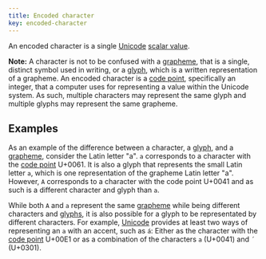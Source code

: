 ```yaml
---
title: Encoded character
key: encoded-character
---
```


An encoded character is a single [Unicode](http://unicode.org/) [scalar value](http://unicode.org/glossary/#unicode_scalar_value).

**Note:** A character is not to be confused with a [grapheme](https://en.wikipedia.org/wiki/Grapheme), that is a single, distinct symbol used in writing, or a [glyph](https://en.wikipedia.org/wiki/Glyph), which is a written representation of a grapheme.
An encoded character is a [code point](http://unicode.org/glossary/#code_point), specifically an integer, that a computer uses for representing a value within the Unicode system.
As such, multiple characters may represent the same glyph and multiple glyphs may represent the same grapheme.

## Examples

As an example of the difference between a character, a [glyph](https://en.wikipedia.org/wiki/Glyph), and a [grapheme](https://en.wikipedia.org/wiki/Grapheme), consider the Latin letter "a". `a` corresponds to a character with the [code point](http://unicode.org/glossary/#code_point) U+0061. It is also a glyph that represents the small Latin letter `a`, which is one representation of the grapheme Latin letter "a". However, `A` corresponds to a character with the code point U+0041 and as such is a different character and glyph than `a`.

While both `A` and `a` represent the same [grapheme](https://en.wikipedia.org/wiki/Grapheme) while being different characters and [glyphs](https://en.wikipedia.org/wiki/Glyph), it is also possible for a glyph to be representated by different characters. For example, [Unicode](http://unicode.org/) provides at least two ways of representing an `a` with an accent, such as `á`: Either as the character with the [code point](http://unicode.org/glossary/#code_point) U+00E1 or as a combination of the characters `a` (U+0041) and `´` (U+0301).

